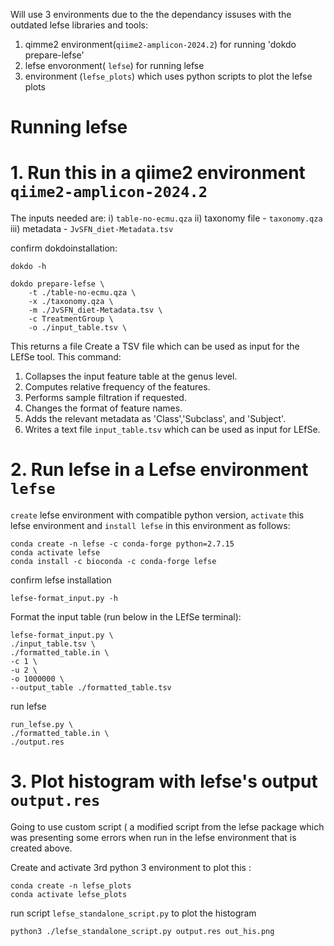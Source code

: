 Will use 3 environments due to the the dependancy issuses with the outdated lefse libraries and tools:
1) qimme2 environment(`qiime2-amplicon-2024.2`) for running 'dokdo prepare-lefse'
2) lefse envoronment( `lefse`) for running lefse
3) environment (`lefse_plots`) which uses python scripts to plot the lefse plots

# Running lefse

# 1. Run  this in a qiime2 environment `qiime2-amplicon-2024.2`
The inputs needed are:
i) `table-no-ecmu.qza`
ii) taxonomy file - `taxonomy.qza`
iii) metadata - `JvSFN_diet-Metadata.tsv`

confirm dokdoinstallation:
```
dokdo -h
```

```
dokdo prepare-lefse \
    -t ./table-no-ecmu.qza \
    -x ./taxonomy.qza \
    -m ./JvSFN_diet-Metadata.tsv \
    -c TreatmentGroup \
    -o ./input_table.tsv \
```
This returns a file 
Create a TSV file which can be used as input for the LEfSe tool. This command: 
1) Collapses the input feature table at the genus level.
2) Computes relative frequency of the features.
3) Performs sample filtration if requested.
4) Changes the format of feature names.
5) Adds the relevant metadata as 'Class','Subclass', and 'Subject'.
6) Writes a text file `input_table.tsv` which can be used as input for LEfSe.

# 2. Run lefse in a Lefse environment `lefse`

`create` lefse environment with compatible python version, `activate` this lefse environment and `install lefse` in this environment as follows:
```
conda create -n lefse -c conda-forge python=2.7.15
conda activate lefse
conda install -c bioconda -c conda-forge lefse
```

confirm lefse installation
```
lefse-format_input.py -h
```

Format the input table (run below in the LEfSe terminal):
```
lefse-format_input.py \
./input_table.tsv \
./formatted_table.in \
-c 1 \
-u 2 \
-o 1000000 \
--output_table ./formatted_table.tsv
```

run  lefse
```
run_lefse.py \
./formatted_table.in \
./output.res
```
# 3. Plot histogram with lefse's output `output.res`
Going to use custom script ( a modified script from the lefse package which was presenting some errors when run in the lefse environment that is created above.

Create and activate 3rd python 3 environment to plot this :
```
conda create -n lefse_plots
conda activate lefse_plots
```

run script `lefse_standalone_script.py` to plot the histogram
```
python3 ./lefse_standalone_script.py output.res out_his.png
```
